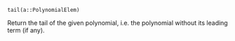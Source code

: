 ```
tail(a::PolynomialElem)
```

Return the tail of the given polynomial, i.e. the polynomial without its leading term (if any).
